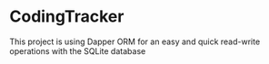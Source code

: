 # CodingTracker

This project is using Dapper ORM for an easy and quick read-write operations
with the SQLite database

